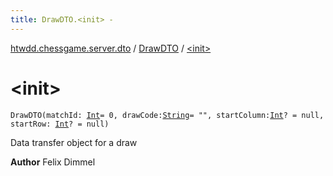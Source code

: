 ```yaml
---
title: DrawDTO.<init> - 
---
```


[htwdd.chessgame.server.dto](../index.html) / [DrawDTO](index.html) / [&lt;init&gt;](./-init-.html)

# &lt;init&gt;

`DrawDTO(matchId: `[`Int`](https://kotlinlang.org/api/latest/jvm/stdlib/kotlin/-int/index.html)` = 0, drawCode: `[`String`](https://kotlinlang.org/api/latest/jvm/stdlib/kotlin/-string/index.html)` = "", startColumn: `[`Int`](https://kotlinlang.org/api/latest/jvm/stdlib/kotlin/-int/index.html)`? = null, startRow: `[`Int`](https://kotlinlang.org/api/latest/jvm/stdlib/kotlin/-int/index.html)`? = null)`

Data transfer object for a draw

**Author**
Felix Dimmel

